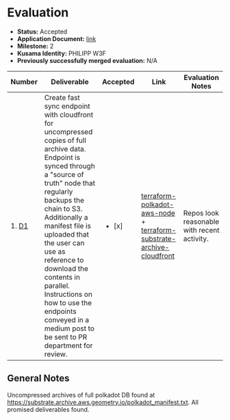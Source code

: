# Evaluation

- **Status:** Accepted
- **Application Document:** [link](https://github.com/w3f/General-Grants-Program/blob/master/grants/speculative/load_balanced_endpoints_operations.md) 
- **Milestone:** 2
- **Kusama Identity:** PHILIPP W3F
- **Previously successfully merged evaluation:** N/A

| Number | Deliverable | Accepted | Link | Evaluation Notes |
| ------ | ----------- | -------- | ---- |----------------- |
| 1. [D1](https://github.com/w3f/General-Grants-Program/blob/master/grants/speculative/load_balanced_endpoints_operations.md#milestones-and-deliverables) | Create fast sync endpoint with cloudfront for uncompressed copies of full archive data. Endpoint is synced through a "source of truth" node that regularly backups the chain to S3. Additionally a manifest file is uploaded that the user can use as reference to download the contents in parallel. Instructions on how to use the endpoints conveyed in a medium post to be sent to PR department for review. | <ul><li>[x] </li></ul> | [terraform-polkadot-aws-node](https://github.com/geometry-labs/terraform-polkadot-aws-node) + [terraform-substrate-archive-cloudfront](https://github.com/geometry-labs/terraform-substrate-archive-cloudfront) | Repos look reasonable with recent activity. |

## General Notes

Uncompressed archives of full polkadot DB found at https://substrate.archive.aws.geometry.io/polkadot_manifest.txt. All promised deliverables found.
